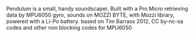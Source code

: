 Pendulum is a small, handy soundscaper.
Built with a Pro Micro retrieving data by MPU6050 gyro, 
sounds on MOZZI BYTE, with Mozzi library,
powered with a Li-Po battery.
based on Tim Barrass 2012, CC by-nc-sa codes
and other non blocking codes for MPU6050
